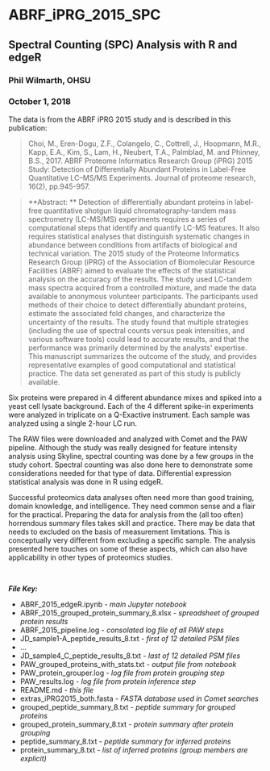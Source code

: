 # ABRF_iPRG_2015_SPC

## Spectral Counting (SPC) Analysis with R and edgeR
### Phil Wilmarth, OHSU
### October 1, 2018
The data is from the ABRF iPRG 2015 study and is described in this publication:

> Choi, M., Eren-Dogu, Z.F., Colangelo, C., Cottrell, J., Hoopmann, M.R., Kapp, E.A., Kim, S., Lam, H., Neubert, T.A., Palmblad, M. and Phinney, B.S., 2017. ABRF Proteome Informatics Research Group (iPRG) 2015 Study: Detection of Differentially Abundant Proteins in Label-Free Quantitative LC–MS/MS Experiments. Journal of proteome research, 16(2), pp.945-957.

> **Abstract: **
Detection of differentially abundant proteins in label-free quantitative shotgun liquid chromatography-tandem mass spectrometry (LC-MS/MS) experiments requires a series of computational steps that identify and quantify LC-MS features. It also requires statistical analyses that distinguish systematic changes in abundance between conditions from artifacts of biological and technical variation. The 2015 study of the Proteome Informatics Research Group (iPRG) of the Association of Biomolecular Resource Facilities (ABRF) aimed to evaluate the effects of the statistical analysis on the accuracy of the results. The study used LC-tandem mass spectra acquired from a controlled mixture, and made the data available to anonymous volunteer participants. The participants used methods of their choice to detect differentially abundant proteins, estimate the associated fold changes, and characterize the uncertainty of the results. The study found that multiple strategies (including the use of spectral counts versus peak intensities, and various software tools) could lead to accurate results, and that the performance was primarily determined by the analysts' expertise. This manuscript summarizes the outcome of the study, and provides representative examples of good computational and statistical practice. The data set generated as part of this study is publicly available.

Six proteins were prepared in 4 different abundance mixes and spiked into a yeast cell lysate background. Each of the 4 different spike-in experiments were analyzed in triplicate on a Q-Exactive instrument. Each sample was analyzed using a single 2-hour LC run.

The RAW files were downloaded and analyzed with Comet and the PAW pipeline. Although the study was really designed for feature intensity analysis using Skyline, spectral counting was done by a few groups in the study cohort. Spectral counting was also done here to demonstrate some considerations needed for that type of data. Differential expression statistical analysis was done in R using edgeR.

Successful proteomics data analyses often need more than good training, domain knowledge, and intelligence. They need common sense and a flair for the practical. Preparing the data for analysis from the (all too often) horrendous summary files takes skill and practice. There may be data that needs to excluded on the basis of measurement limitations. This is conceptually very different from excluding a specific sample. The analysis presented here touches on some of these aspects, which can also have applicability in other types of proteomics studies.

<br>

**_File Key:_**
* ABRF_2015_edgeR.ipynb - _main Jupyter notebook_
* ABRF_2015_grouped_protein_summary_8.xlsx - _spreadsheet of grouped protein results_
* ABRF_2015_pipeline.log - _consolated log file of all PAW steps_
* JD_sample1-A_peptide_results_8.txt - _first of 12 detailed PSM files_
* ...
* JD_sample4_C_peptide_results_8.txt - _last of 12 detailed PSM files_
* PAW_grouped_proteins_with_stats.txt - _output file from notebook_
* PAW_protein_grouper.log - _log file from protein grouping step_
* PAW_results.log - _log file from protein inference step_
* README.md - _this file_
* extras_iPRG2015_both.fasta - _FASTA database used in Comet searches_
* grouped_peptide_summary_8.txt - _peptide summary for grouped proteins_
* grouped_protein_summary_8.txt - _protein summary after protein grouping_
* peptide_summary_8.txt - _peptide summary for inferred proteins_
* protein_summary_8.txt - _list of inferred proteins (group members are explicit)_
